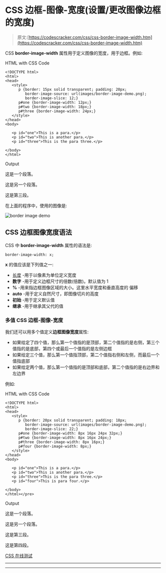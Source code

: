 # CSS 边框-图像-宽度(设置/更改图像边框的宽度)

> 原文:[https://codescracker.com/css/css-border-image-width.htm](https://codescracker.com/css/css-border-image-width.htm)

CSS **border-image-width** 属性用于定义图像的宽度，用于边框。例如:

HTML with CSS Code

```
<!DOCTYPE html>
<html>
<head>
   <style>
      p {border: 15px solid transparent; padding: 20px;
         border-image-source: url(images/border-image-demo.png);
         border-image-slice: 12;}
      p#one {border-image-width: 12px;}
      p#two {border-image-width: 18px;}
      p#three {border-image-width: 24px;}
   </style>
</head>
<body>

   <p id="one">This is a para.</p>
   <p id="two">This is another para.</p>
   <p id="three">This is the para three.</p>

</body>
</html>
```

Output

这是一个段落。

这是另一个段落。

这是第三段。

在上面的程序中，使用的图像是:

![border image demo](../Images/d7692c7ea26025b3cb5f64fc95c589b7.png)

## CSS 边框图像宽度语法

CSS 中 **border-image-width** 属性的语法是:

```
border-image-width: x;
```

**x** 的值应该是下列值之一:

*   [长度](/css/css-length-units.htm) -用于以像素为单位定义宽度
*   **数字** -用于定义边框尺寸的倍数(倍数)。默认值为 1
*   **%** -用来指边框图像区域的大小。这里水平宽度和垂直高度的 偏移
*   **auto** -用于定义自然尺寸，即图像切片的高度
*   **初始** -用于定义默认值
*   **继承** -用于继承其父代的值

### 多值 CSS 边框-图像-宽度

我们还可以用多个值定义**边框图像宽度**属性:

*   如果给定了四个值，那么第一个值指的是顶部，第二个值指的是右侧，第三个值指的是底部，第四个或最后一个值指的是左侧边框
*   如果给定三个值，那么第一个值指顶部，第二个值指右侧和左侧，而最后一个值指底部
*   如果给定两个值，那么第一个值指的是顶部和底部，第二个值指的是右边界和左边界

例如:

HTML with CSS Code

```
<!DOCTYPE html>
<html>
<head>
   <style>
      p {border: 20px solid transparent; padding: 18px;
         border-image-source: url(images/border-image-demo.png);
         border-image-slice: 22;}
      p#one {border-image-width: 8px 16px 24px 32px;}
      p#two {border-image-width: 8px 16px 24px;}
      p#three {border-image-width: 8px 16px;}
      p#four {border-image-width: 8px;}
   </style>
</head>
<body>

   <p id="one">This is a para.</p>
   <p id="two">This is another para.</p>
   <p id="three">This is the para three.</p>
   <p id="four">This is para four.</p>

</body>
</html></pre>
```

Output

这是一个段落。

这是另一个段落。

这是第三段。

这是第四段。

[CSS 在线测试](/exam/showtest.php?subid=5)

* * *

* * *